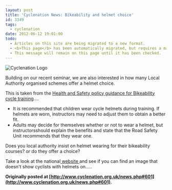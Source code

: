 ```yaml
---
layout: post
title: 'Cyclenation News: Bikeability and helmet choice'
id: 3349
tags:
  - cyclenation
date: 2012-06-12 19:01:00
todo:
  - Articles on this site are being migrated to a new format.
  - <b>This page</b> has been automatically migrated, but requires a manual check-&amp;-tune to ensure the format and links all work as expected.
  - This message will remain on this page until it has been checked.
---
```


![Cyclenation Logo](http://www.pompeybug.co.uk/wp-content/plugins/wp-cyclenation-news/cnlogo.jpg)<p>Building on our recent seminar, we are also interested in how many Local Authority organised schemes offer a helmet choice.

This is taken from the [Health and Safety policy guidance for Bikeability cycle training](http://www.dft.gov.uk/bikeability/wp-content/uploads/Health_and_Safety_Policy_Guidance.pdf "H and S guidance")....

*   It is recommended that children wear cycle helmets during training. If helmets are worn, instructors may need to adjust them to obtain a better fit.
*   Adults may decide for themselves whether or not to wear a helmet, but instructorsshould explain the benefits and state that the Road Safety Unit recommends that they wear one.

Does you local authority insist on helmet wearing for their bikeability courses? or do they offer a choice?

Take a look at the national[ website ](http://www.dft.gov.uk/bikeability "bikeability")and see if you can find an image that doesn't show cyclists with helmets on.....

**Originally posted at [http://www.cyclenation.org.uk/news.php#601](http://www.cyclenation.org.uk/news.php#601).**